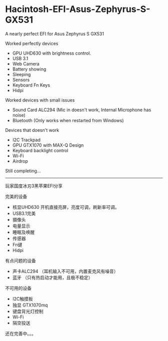 # Hacintosh-EFI-Asus-Zephyrus-S-GX531
A nearly perfect EFI for Asus Zephyrus S GX531

Worked perfectly devices 

 - GPU UHD630 with brightness control.
 - USB 3.1
 - Web Camera
 - Battery showing
 - Sleeping
 - Sensors
 - Keyboard Fn Keys
 - Hidpi
 
Worked devices with small issues

 - Sound Card ALC294 (Mic in doesn't work, Internal Microphone has noise)
 - Bluetooth (Only works when restarted from Windows)
 
Devices that doesn't work

 - I2C Trackpad 
 - GPU GTX1070 with MAX-Q Design
 - Keyboard backlight control
 - Wi-Fi
 - Airdrop
 
 Still completing...

---------------------------------------------------------------------------

 玩家国度冰刃3黑苹果EFI分享
 
 完美的设备
 
 - 核显UHD630 开机直接亮屏，亮度可调，刷新率可调。
 - USB3.1完美
 - 摄像头
 - 电量显示
 - 睡眠及唤醒
 - 传感器
 - Fn键
 - Hidpi
 
 有点问题的设备
 
  - 声卡ALC294 （耳机输入不可用，内置麦克风有噪音）
  - 蓝牙 （只有热启动才能用，且极不稳定）
  
 不可用的设备
 
  - I2C触摸板
  - 独显 GTX1070mq
  - 键盘背光灯控制
  - Wi-Fi
  - 隔空投送
  
 还在完善中。。。
